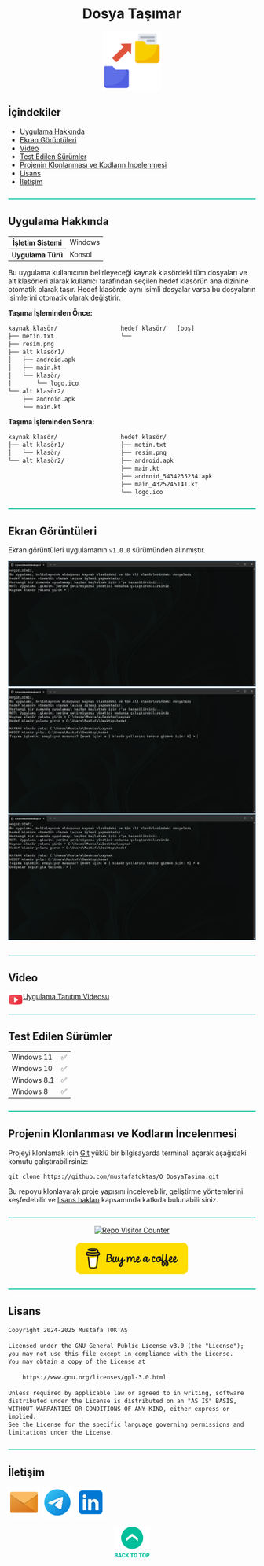 <h1 align="center">
Dosya Taşımar<a name="readme-top"></a>
</h1>

<div align="center">
  <img src="./Readme Resources/Dosya Taşıma Logo.png" alt="Logo" width="120"/>
</div>

## **İçindekiler**

- [Uygulama Hakkında](#uygulama-hakkında)
- [Ekran Görüntüleri](#ekran-görüntüleri)
- [Video](#video)
- [Test Edilen Sürümler](#test-edilen-sürümler)
- [Projenin Klonlanması ve Kodların İncelenmesi](#projenin-klonlanması-ve-kodların-i̇ncelenmesi)
- [Lisans](#lisans)
- [İletişim](#i̇letişim)


![-----------------------------------------------------](./Readme%20Resources/Line.png)

## Uygulama Hakkında

<table>
  <tr>
    <th style="font-weight: bold;">İşletim Sistemi</th>
    <td>Windows</td>
  </tr>
  <tr>
    <th style="font-weight: bold;">Uygulama Türü</th>
    <td>Konsol</td>
  </tr>
</table>

Bu uygulama kullanıcının belirleyeceği kaynak klasördeki tüm dosyaları ve alt klasörleri
alarak kullanıcı tarafından seçilen hedef klasörün ana dizinine otomatik olarak taşır.
Hedef klasörde aynı isimli dosyalar varsa bu dosyaların isimlerini otomatik olarak değiştirir.

**Taşıma İşleminden Önce:**
```
kaynak klasör/                  hedef klasör/   [boş]
├── metin.txt                   └── 
├── resim.png                 
├── alt klasör1/
│   ├── android.apk
│   ├── main.kt
│   └── klasör/
│       └── logo.ico    
└── alt klasör2/
    ├── android.apk
    └── main.kt
```
**Taşıma İşleminden Sonra:**
```
kaynak klasör/                  hedef klasör/
├── alt klasör1/                ├── metin.txt
│   └── klasör/                 ├── resim.png
└── alt klasör2/                ├── android.apk
                                ├── main.kt
                                ├── android_5434235234.apk
                                ├── main_4325245141.kt
                                └── logo.ico                              
```


![-----------------------------------------------------](./Readme%20Resources/Line.png)

## Ekran Görüntüleri

Ekran görüntüleri uygulamanın `v1.0.0` sürümünden alınmıştır.

![Ekran Görüntüsü 1](./Readme%20Resources/Screenshots/Screenshot%201.png)
![Ekran Görüntüsü 2](./Readme%20Resources/Screenshots/Screenshot%202.png)
![Ekran Görüntüsü 3](./Readme%20Resources/Screenshots/Screenshot%203.png)


![-----------------------------------------------------](./Readme%20Resources/Line.png)

## Video

<a href="https://youtu.be/_VowZjxqJwg">
  <img align="left" src="./Readme Resources/Video/YouTube.png" alt="Youtube" width="30"/>Uygulama Tanıtım Videosu
</a>


![-----------------------------------------------------](./Readme%20Resources/Line.png)

## Test Edilen Sürümler

<table>
  <tr>
    <td>Windows 11</td>
    <td>✅️</td>
  </tr>
    <tr>
    <td>Windows 10</td>
    <td>✅️</td>
  </tr>
    <tr>
    <td>Windows 8.1</td>
    <td>✅️</td>
  </tr>
    <tr>
    <td>Windows 8</td>
    <td>✅️</td>
  </tr>
</table>


![-----------------------------------------------------](./Readme%20Resources/Line.png)

## Projenin Klonlanması ve Kodların İncelenmesi

Projeyi klonlamak için [Git](https://git-scm.com) yüklü bir bilgisayarda
terminali açarak aşağıdaki komutu çalıştırabilirsiniz:
```
git clone https://github.com/mustafatoktas/O_DosyaTasima.git
```

Bu repoyu klonlayarak proje yapısını inceleyebilir, geliştirme yöntemlerini
keşfedebilir ve [lisans hakları](https://www.gnu.org/licenses/gpl-3.0.html)
kapsamında katkıda bulunabilirsiniz.


![-----------------------------------------------------](./Readme%20Resources/Line.png)

<div align="center">
  <a href="https://github.com/mustafatoktas/W.BE_RepoVisitorCounterAPI"><img src="https://toktasoft.com/api/repo-visitor-counter?repo=nzahqd8w62rcts7&show_repo_name=1&show_date=1&show_brand=0&txt_color=209,215,224&bg_color=45,52,58" alt="Repo Visitor Counter"/></a>
</div>

<br>
  
<div align="center">
  <a href="https://buymeacoffee.com/mustafatoktas"><img src="./Readme Resources/Communication/Buy Me a Coffee.png" alt="Buy Me a Coffee" height="64"/></a>
</div>


![-----------------------------------------------------](./Readme%20Resources/Line.png)

## Lisans

```
Copyright 2024-2025 Mustafa TOKTAŞ

Licensed under the GNU General Public License v3.0 (the "License");
you may not use this file except in compliance with the License.
You may obtain a copy of the License at

    https://www.gnu.org/licenses/gpl-3.0.html

Unless required by applicable law or agreed to in writing, software
distributed under the License is distributed on an "AS IS" BASIS,
WITHOUT WARRANTIES OR CONDITIONS OF ANY KIND, either express or implied.
See the License for the specific language governing permissions and
limitations under the License.
```


![-----------------------------------------------------](./Readme%20Resources/Line.png)

## İletişim

<a href="mailto:info@mustafatoktas.com"             ><img src="./Readme Resources/Communication/Mail.png"     alt="Mail"     width="64"/></a>
<a href="https://t.me/mustafatoktas00"              ><img src="./Readme Resources/Communication/Telegram.png" alt="Telegram" width="64"/></a>
<a href="https://www.linkedin.com/in/mustafatoktas/"><img src="./Readme Resources/Communication/LinkedIn.png" alt="LinkedIn" width="64"/></a>

<p align="center">
  <a href="#readme-top"><img src="./Readme Resources/Back to Top.png" alt="Back to Top" height="64"/></a>
</p>

